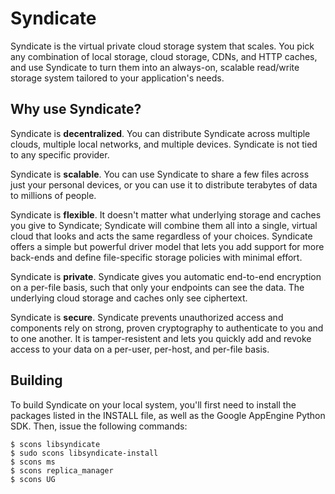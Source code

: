 Syndicate
=========

Syndicate is the virtual private cloud storage system that scales.  You pick any combination of local storage, cloud storage, CDNs, and HTTP caches, and use Syndicate to turn them into an always-on, scalable read/write storage system tailored to your application's needs.

Why use Syndicate?
------------------

Syndicate is **decentralized**.  You can distribute Syndicate across multiple clouds, multiple local networks, and multiple devices.  Syndicate is not tied to any specific provider.

Syndicate is **scalable**.  You can use Syndicate to share a few files across just your personal devices, or you can use it to distribute terabytes of data to millions of people.

Syndicate is **flexible**.  It doesn't matter what underlying storage and caches you give to Syndicate; Syndicate will combine them all into a single, virtual cloud that looks and acts the same regardless of your choices.  Syndicate offers a simple but powerful driver model that lets you add support for more back-ends and define file-specific storage policies with minimal effort.

Syndicate is **private**.  Syndicate gives you automatic end-to-end encryption on a per-file basis, such that only your endpoints can see the data.  The underlying cloud storage and caches only see ciphertext.

Syndicate is **secure**.  Syndicate prevents unauthorized access and components rely on strong, proven cryptography to authenticate to you and to one another.  It is tamper-resistent and lets you quickly add and revoke access to your data on a per-user, per-host, and per-file basis.


Building
--------

To build Syndicate on your local system, you'll first need to install the packages listed in the INSTALL file, as well as the Google AppEngine Python SDK.  Then, issue the following commands:

```
$ scons libsyndicate
$ sudo scons libsyndicate-install
$ scons ms
$ scons replica_manager
$ scons UG
```

